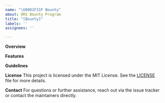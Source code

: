 ```yaml
---
name: "\U0001F31F Bounty"
about: OM1 Bounty Program
title: "[Bounty]"
labels: ''
assignees: ''

---
```


**Overview**

**Features**

**Guidelines**

**License**
This project is licensed under the MIT License. See the [LICENSE](https://github.com/OpenmindAGI/OM1/blob/main/LICENSE) file for more details.

**Contact**
For questions or further assistance, reach out via the issue tracker or contact the maintainers directly.
